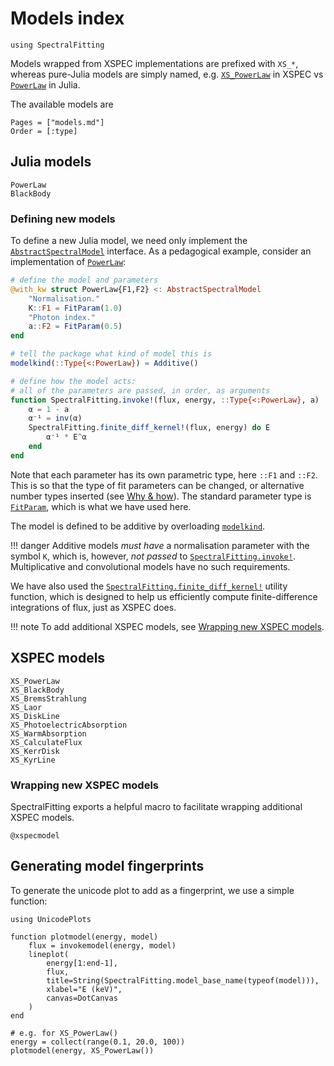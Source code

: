 # Models index

```@setup model_plots
using SpectralFitting
```

Models wrapped from XSPEC implementations are prefixed with `XS_*`, whereas pure-Julia models are simply named, e.g. [`XS_PowerLaw`](@ref) in XSPEC vs [`PowerLaw`](@ref) in Julia.

The available models are
```@index
Pages = ["models.md"]
Order = [:type]
```

## Julia models

```@docs
PowerLaw
BlackBody
```

### Defining new models

To define a new Julia model, we need only implement the [`AbstractSpectralModel`](@ref) interface. As a pedagogical example, consider an implementation of [`PowerLaw`](@ref):

```julia
# define the model and parameters
@with_kw struct PowerLaw{F1,F2} <: AbstractSpectralModel
    "Normalisation."
    K::F1 = FitParam(1.0)
    "Photon index."
    a::F2 = FitParam(0.5)
end

# tell the package what kind of model this is
modelkind(::Type{<:PowerLaw}) = Additive()

# define how the model acts: 
# all of the parameters are passed, in order, as arguments
function SpectralFitting.invoke!(flux, energy, ::Type{<:PowerLaw}, a)
    α = 1 - a
    α⁻¹ = inv(α)
    SpectralFitting.finite_diff_kernel!(flux, energy) do E
        α⁻¹ * E^α
    end
end
```

Note that each parameter has its own parametric type, here `::F1` and `::F2`. This is so that the type of fit parameters can be changed, or alternative number types inserted (see [Why & how](@ref)). The standard parameter type is [`FitParam`](@ref), which is what we have used here.

The model is defined to be additive by overloading [`modelkind`](@ref).

!!! danger
    Additive models _must have_ a normalisation parameter with the symbol `K`, which is, however, _not passed_ to [`SpectralFitting.invoke!`](@ref). Multiplicative and convolutional models have no such requirements.

We have also used the [`SpectralFitting.finite_diff_kernel!`](@ref) utility function, which is designed to help us efficiently compute finite-difference integrations of flux, just as XSPEC does.

!!! note
    To add additional XSPEC models, see [Wrapping new XSPEC models](@ref).

## XSPEC models

```@docs
XS_PowerLaw
XS_BlackBody
XS_BremsStrahlung
XS_Laor
XS_DiskLine
XS_PhotoelectricAbsorption
XS_WarmAbsorption
XS_CalculateFlux
XS_KerrDisk
XS_KyrLine
```

### Wrapping new XSPEC models

SpectralFitting exports a helpful macro to facilitate wrapping additional XSPEC models.

```@docs
@xspecmodel
```

## Generating model fingerprints

To generate the unicode plot to add as a fingerprint, we use a simple function:

```@example model_plots
using UnicodePlots

function plotmodel(energy, model)
    flux = invokemodel(energy, model)
    lineplot(
        energy[1:end-1], 
        flux, 
        title=String(SpectralFitting.model_base_name(typeof(model))), 
        xlabel="E (keV)", 
        canvas=DotCanvas
    )
end

# e.g. for XS_PowerLaw()
energy = collect(range(0.1, 20.0, 100))
plotmodel(energy, XS_PowerLaw())
```

